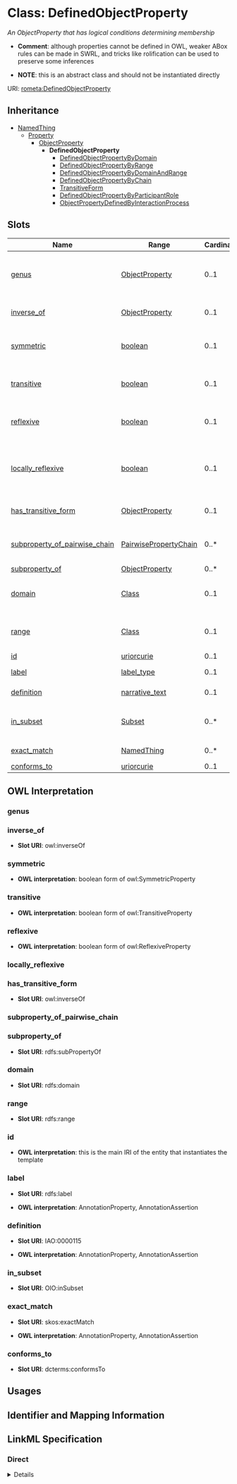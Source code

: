 # Class: DefinedObjectProperty
_An ObjectProperty that has logical conditions determining membership_



* __Comment__: although properties cannot be defined in OWL, weaker ABox rules can be made in SWRL, and tricks like rolification can be used to preserve some inferences




* __NOTE__: this is an abstract class and should not be instantiated directly



URI: [rometa:DefinedObjectProperty](http://purl.obolibrary.org/obo/ro/ro-metamodel/DefinedObjectProperty)




## Inheritance

* [NamedThing](NamedThing.md)
    * [Property](Property.md)
        * [ObjectProperty](ObjectProperty.md)
            * **DefinedObjectProperty**
                * [DefinedObjectPropertyByDomain](DefinedObjectPropertyByDomain.md)
                * [DefinedObjectPropertyByRange](DefinedObjectPropertyByRange.md)
                * [DefinedObjectPropertyByDomainAndRange](DefinedObjectPropertyByDomainAndRange.md)
                * [DefinedObjectPropertyByChain](DefinedObjectPropertyByChain.md)
                * [TransitiveForm](TransitiveForm.md)
                * [DefinedObjectPropertyByParticipantRole](DefinedObjectPropertyByParticipantRole.md)
                * [ObjectPropertyDefinedByInteractionProcess](ObjectPropertyDefinedByInteractionProcess.md)




## Slots

| Name | Range | Cardinality | Description  | OWL |
| ---  | --- | --- | --- | --- |
| [genus](genus.md) | [ObjectProperty](ObjectProperty.md) | 0..1 | The part of the logical definition that indicates the parent that is being specialized  |  |
| [inverse_of](inverse_of.md) | [ObjectProperty](ObjectProperty.md) | 0..1 | connects an ObjectProperty to its inverse  |  |
| [symmetric](symmetric.md) | [boolean](boolean.md) | 0..1 | boolean form of the OWL SymmetricProperty characteristic  |  |
| [transitive](transitive.md) | [boolean](boolean.md) | 0..1 | boolean form of the OWL TransitiveProperty characteristic  |  |
| [reflexive](reflexive.md) | [boolean](boolean.md) | 0..1 | boolean form of the OWL ReflexiveProperty characteristic  |  |
| [locally_reflexive](locally_reflexive.md) | [boolean](boolean.md) | 0..1 | If s is locally_reflexive, then i.s=i for all instances i where s if a class slot for the type of i  |  |
| [has_transitive_form](has_transitive_form.md) | [ObjectProperty](ObjectProperty.md) | 0..1 | connects an ObjectProperty to its transitive form  |  |
| [subproperty_of_pairwise_chain](subproperty_of_pairwise_chain.md) | [PairwisePropertyChain](PairwisePropertyChain.md) | 0..* | connects an ObjectProperty to a chain that entails the Objectproperty  |  |
| [subproperty_of](subproperty_of.md) | [ObjectProperty](ObjectProperty.md) | 0..* | the parent relation  |  |
| [domain](domain.md) | [Class](Class.md) | 0..1 | The kinds of entity that can be the subject of the object property  |  |
| [range](range.md) | [Class](Class.md) | 0..1 | The kinds of entity that can be the object of the object property  |  |
| [id](id.md) | [uriorcurie](uriorcurie.md) | 0..1 | None  |  |
| [label](label.md) | [label_type](label_type.md) | 0..1 | None  | AnnotationProperty, AnnotationAssertion |
| [definition](definition.md) | [narrative_text](narrative_text.md) | 0..1 | None  | AnnotationProperty, AnnotationAssertion |
| [in_subset](in_subset.md) | [Subset](Subset.md) | 0..* | Maps an ontology element to a subset it belongs to  |  |
| [exact_match](exact_match.md) | [NamedThing](NamedThing.md) | 0..* | None  | AnnotationProperty, AnnotationAssertion |
| [conforms_to](conforms_to.md) | [uriorcurie](uriorcurie.md) | 0..1 | None  |  |


## OWL Interpretation





### genus













### inverse_of


* __Slot URI__: owl:inverseOf












### symmetric








* __OWL interpretation__: boolean form of owl:SymmetricProperty






### transitive








* __OWL interpretation__: boolean form of owl:TransitiveProperty






### reflexive








* __OWL interpretation__: boolean form of owl:ReflexiveProperty






### locally_reflexive













### has_transitive_form


* __Slot URI__: owl:inverseOf












### subproperty_of_pairwise_chain













### subproperty_of


* __Slot URI__: rdfs:subPropertyOf












### domain


* __Slot URI__: rdfs:domain












### range


* __Slot URI__: rdfs:range












### id




* __OWL interpretation__: this is the main IRI of the entity that instantiates the template










### label


* __Slot URI__: rdfs:label





* __OWL interpretation__: AnnotationProperty, AnnotationAssertion








### definition


* __Slot URI__: IAO:0000115





* __OWL interpretation__: AnnotationProperty, AnnotationAssertion








### in_subset


* __Slot URI__: OIO:inSubset












### exact_match


* __Slot URI__: skos:exactMatch





* __OWL interpretation__: AnnotationProperty, AnnotationAssertion








### conforms_to


* __Slot URI__: dcterms:conformsTo















## Usages



## Identifier and Mapping Information











## LinkML Specification

<!-- TODO: investigate https://stackoverflow.com/questions/37606292/how-to-create-tabbed-code-blocks-in-mkdocs-or-sphinx -->

### Direct

<details>
```yaml
name: DefinedObjectProperty
description: An ObjectProperty that has logical conditions determining membership
comments:
- although properties cannot be defined in OWL, weaker ABox rules can be made in SWRL,
  and tricks like rolification can be used to preserve some inferences
from_schema: http://purl.obolibrary.org/obo/ro/ro-metamodel.yaml
is_a: ObjectProperty
abstract: true
slots:
- genus

```
</details>

### Induced

<details>
```yaml
name: DefinedObjectProperty
description: An ObjectProperty that has logical conditions determining membership
comments:
- although properties cannot be defined in OWL, weaker ABox rules can be made in SWRL,
  and tricks like rolification can be used to preserve some inferences
from_schema: http://purl.obolibrary.org/obo/ro/ro-metamodel.yaml
is_a: ObjectProperty
abstract: true
attributes:
  genus:
    name: genus
    description: The part of the logical definition that indicates the parent that
      is being specialized
    notes:
    - in RO we are typically refining an ObjectProperty, so the range is typically
      an ObjectProperty, but not always
    from_schema: http://purl.obolibrary.org/obo/ro/ro-metamodel.yaml
    is_a: is_child_of
    domain: NamedThing
    multivalued: false
    alias: genus
    owner: DefinedObjectProperty
    range: ObjectProperty
  inverse_of:
    name: inverse_of
    description: connects an ObjectProperty to its inverse
    from_schema: http://purl.obolibrary.org/obo/ro/ro-metamodel.yaml
    domain: ObjectProperty
    slot_uri: owl:inverseOf
    inlined: true
    alias: inverse_of
    owner: DefinedObjectProperty
    range: ObjectProperty
  symmetric:
    name: symmetric
    close_mappings:
    - owl:SymmetricProperty
    annotations:
      boolean_form_of:
        tag: boolean_form_of
        value: owl:SymmetricProperty
    description: boolean form of the OWL SymmetricProperty characteristic
    from_schema: http://purl.obolibrary.org/obo/ro/ro-metamodel.yaml
    is_a: relational_logical_characteristic
    domain: ObjectProperty
    alias: symmetric
    owner: DefinedObjectProperty
    range: boolean
  transitive:
    name: transitive
    close_mappings:
    - owl:TransitiveProperty
    annotations:
      boolean_form_of:
        tag: boolean_form_of
        value: owl:TransitiveProperty
    description: boolean form of the OWL TransitiveProperty characteristic
    from_schema: http://purl.obolibrary.org/obo/ro/ro-metamodel.yaml
    is_a: relational_logical_characteristic
    domain: ObjectProperty
    alias: transitive
    owner: DefinedObjectProperty
    range: boolean
  reflexive:
    name: reflexive
    close_mappings:
    - owl:ReflexiveProperty
    annotations:
      boolean_form_of:
        tag: boolean_form_of
        value: owl:ReflexiveProperty
    description: boolean form of the OWL ReflexiveProperty characteristic
    comments:
    - it is rare for a property to be reflexive, this characteristic is added for
      completeness, consider instead locally_reflexive
    from_schema: http://purl.obolibrary.org/obo/ro/ro-metamodel.yaml
    is_a: relational_logical_characteristic
    domain: ObjectProperty
    alias: reflexive
    owner: DefinedObjectProperty
    range: boolean
  locally_reflexive:
    name: locally_reflexive
    description: If s is locally_reflexive, then i.s=i for all instances i where s
      if a class slot for the type of i
    from_schema: http://purl.obolibrary.org/obo/ro/ro-metamodel.yaml
    is_a: relational_logical_characteristic
    domain: ObjectProperty
    alias: locally_reflexive
    owner: DefinedObjectProperty
    range: boolean
  has_transitive_form:
    name: has_transitive_form
    description: connects an ObjectProperty to its transitive form
    examples:
    - value: genealogical ancestor of
      description: genealogical ancestor of is the transitive form of genealogical
        parent of
    from_schema: http://purl.obolibrary.org/obo/ro/ro-metamodel.yaml
    domain: ObjectProperty
    slot_uri: owl:inverseOf
    inlined: true
    alias: has_transitive_form
    owner: DefinedObjectProperty
    range: ObjectProperty
  subproperty_of_pairwise_chain:
    name: subproperty_of_pairwise_chain
    description: connects an ObjectProperty to a chain that entails the Objectproperty
    comments:
    - some metaclasses may choose to use this more strictly to include equivalence
    from_schema: http://purl.obolibrary.org/obo/ro/ro-metamodel.yaml
    is_a: subproperty_of
    domain: ObjectProperty
    multivalued: true
    alias: subproperty_of_pairwise_chain
    owner: DefinedObjectProperty
    range: PairwisePropertyChain
  subproperty_of:
    name: subproperty_of
    description: the parent relation
    from_schema: http://purl.obolibrary.org/obo/ro/ro-metamodel.yaml
    is_a: is_child_of
    domain: Property
    slot_uri: rdfs:subPropertyOf
    multivalued: true
    alias: subproperty_of
    owner: DefinedObjectProperty
    range: ObjectProperty
  domain:
    name: domain
    description: The kinds of entity that can be the subject of the object property
    from_schema: http://purl.obolibrary.org/obo/ro/ro-metamodel.yaml
    domain: Property
    slot_uri: rdfs:domain
    multivalued: false
    alias: domain
    owner: DefinedObjectProperty
    range: Class
  range:
    name: range
    description: The kinds of entity that can be the object of the object property
    from_schema: http://purl.obolibrary.org/obo/ro/ro-metamodel.yaml
    domain: Property
    slot_uri: rdfs:range
    multivalued: false
    alias: range
    owner: DefinedObjectProperty
    range: Class
  id:
    name: id
    from_schema: http://purl.obolibrary.org/obo/ro/ro-metamodel.yaml
    domain: NamedThing
    identifier: true
    alias: id
    owner: DefinedObjectProperty
    range: uriorcurie
  label:
    name: label
    exact_mappings:
    - skos:prefLabel
    annotations:
      owl:
        tag: owl
        value: AnnotationProperty, AnnotationAssertion
    from_schema: http://purl.obolibrary.org/obo/ro/ro-metamodel.yaml
    domain: NamedThing
    slot_uri: rdfs:label
    alias: label
    owner: DefinedObjectProperty
    range: label type
  definition:
    name: definition
    exact_mappings:
    - skos:definition
    annotations:
      owl:
        tag: owl
        value: AnnotationProperty, AnnotationAssertion
    from_schema: http://purl.obolibrary.org/obo/ro/ro-metamodel.yaml
    domain: NamedThing
    slot_uri: IAO:0000115
    alias: definition
    owner: DefinedObjectProperty
    range: narrative text
  in_subset:
    name: in_subset
    description: Maps an ontology element to a subset it belongs to
    from_schema: http://purl.obolibrary.org/obo/ro/ro-metamodel.yaml
    domain: NamedThing
    slot_uri: OIO:inSubset
    multivalued: true
    alias: in_subset
    owner: DefinedObjectProperty
    range: Subset
  exact_match:
    name: exact_match
    annotations:
      owl:
        tag: owl
        value: AnnotationProperty, AnnotationAssertion
    from_schema: http://purl.obolibrary.org/obo/ro/ro-metamodel.yaml
    domain: NamedThing
    slot_uri: skos:exactMatch
    multivalued: true
    alias: exact_match
    owner: DefinedObjectProperty
    range: NamedThing
  conforms_to:
    name: conforms_to
    annotations:
      owl.fstring:
        tag: owl.fstring
        value: AnnotationAssertion( dcterms:conformsTo {id} rometa:{V} )
    from_schema: http://purl.obolibrary.org/obo/ro/ro-metamodel.yaml
    domain: NamedThing
    slot_uri: dcterms:conformsTo
    multivalued: false
    designates_type: true
    alias: conforms_to
    owner: DefinedObjectProperty
    range: uriorcurie

```
</details>